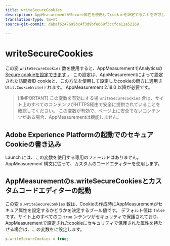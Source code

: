 ```yaml
---
title: writeSecureCookies
description: AppMeasurementがSecure属性を使用してcookieを設定することを許可します。
translation-type: tm+mt
source-git-commit: dabaf6247695bc4f3d9bfe668f3ccfca12a52269

---
```



# writeSecureCookies

この変 `writeSecureCookies` 数を使用すると、AppMeasurementでAnalyticsの [Secure cookieを設定できます](https://en.wikipedia.org/wiki/Secure_cookie) 。 この設定は、AppMeasurementによって設定された訪問者ID cookieと、この方法を使用して設定したcookieの両方に適用さ `Util.CookieWrite()` れます。 AppMeasurement 2.18.0 以降が必要です。

>[!IMPORTANT] この変数を有効にする場 `writeSecureCookies` 合は、サイト上のすべてのコンテンツがHTTPS経由で安全に提供されていることを確認してください。 この変数が有効で、ページ上に安全でないコンテンツがある場合、AppMeasurementは機能しません。

## Adobe Experience Platformの起動でのセキュアCookieの書き込み

Launch には、この変数を使用する専用のフィールドはありません。AppMeasurement 構文に従って、カスタムのコードエディターを使用します。

## AppMeasurementのs.writeSecureCookiesとカスタムコードエディターの起動

この変 `s.writeSecureCookies` 数は、Cookieの作成時にAppMeasurementがセキュア属性を設定するかどうかを決定するブール値です。 デフォルト値は `false` です。サイト上のすべてのコ `true` ンテンツがセキュリティで保護されており、AppMeasurementで設定されたcookieにセキュリティで保護された属性を持たせる場合は、この変数をに設定します。

```js
s.writeSecureCookies = true;
```
